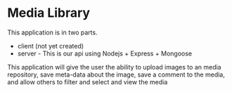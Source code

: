 # Media Library

This application is in two parts.

- client (not yet created)
- server - This is our api using Nodejs + Express + Mongoose

<p>This application will give the user the ability to upload 
images to an media repository, save meta-data about the image, 
save a comment to the media, and allow others to filter and 
select and view the media</p>
